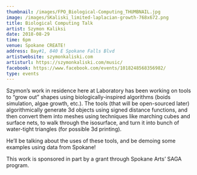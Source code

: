 ```yaml
---
thumbnail: /images/FPO_Biological-Computing_THUMBNAIL.jpg
image: /images/SKaliski_limited-laplacian-growth-768x672.png
title: Biological Computing Talk
artist: Szymon Kaliksi
date: 2018-08-29
time: 6pm
venue: Spokane CREATE!
address: Bay#1, 840 E Spokane Falls Blvd
artistwebsite: szymonkaliski.com
artisturl: https://szymonkaliski.com/music/
facebook: https://www.facebook.com/events/1018248568356982/
type: events
---
```

Szymon’s work in residence here at Laboratory has been working on tools to “grow out” shapes using biologically-inspired algorithms (boids simulation, algae growth, etc.). The tools (that will be open-sourced later) algorithmically generate 3d objects using signed distance functions, and then convert them into meshes using techniques like marching cubes and surface nets, to walk through the isosurface, and turn it into bunch of water-tight triangles (for possible 3d printing).

He’ll be talking about the uses of these tools, and be demoing some examples using data from Spokane!

This work is sponsored in part by a grant through Spokane Arts’ SAGA program.
